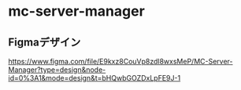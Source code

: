 # mc-server-manager

## Figmaデザイン
https://www.figma.com/file/E9kxz8CouVp8zdl8wxsMeP/MC-Server-Manager?type=design&node-id=0%3A1&mode=design&t=bHQwbGOZDxLpFE9J-1
